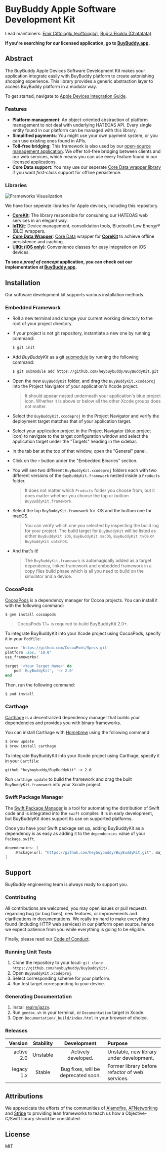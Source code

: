 # BuyBuddy Apple Software Development Kit

Lead maintainers: [Emir Çiftçioğlu (eciftcioglu)](https://github.com/eciftcioglu/), [Buğra Ekuklu (Chatatata)](https://github.com/Chatatata/).

**If you're searching for our licensed application, go to [BuyBuddy.app](https://github.com/heybuybuddy/BuyBuddy.app).**

## Abstract

The BuyBuddy Apple Devices Software Development Kit makes your application integrate easily with BuyBuddy platform to create astonishing shopping experience. 
This library provides a generic abstraction layer to access BuyBuddy platform in a modular way.

To get started, navigate to [Apple Devices Integration Guide](https://github.com/heybuybuddy/BuyBuddyKit/).

### Features
- **Platform management**: An object-oriented abstraction of platform management to not deal with underlying HATEOAS API. Every single entity found in our platform can be managed with this library.
- **Simplified payments**: You might use your own payment system, or you can use existing ones found in APIs.
- **Toll-free bridging**: This framework is also used by our [open-source management application](https://github.com/heybuybuddy/Manager-macOS/). We offer toll-free bridging between clients and our web services, which means you can use every feature found in our licensed applications.
- **Core Data support**: You may use our seperate [Core Data wrapper library](https://github.com/heybuybuddy/BuyBuddyKitCoreDataWrapper/) if you want *first-class* support for offline persistence.

### Libraries

![Frameworks Visualization](https://github.com/heybuybuddy/BuyBuddyKit/raw/master/Documentation/FrameworksVisualization.png)

We have four seperate libraries for Apple devices, including this repository.
- [**CoreKit**](https://github.com/heybuybuddy/BuyBuddyKit/): The library responsible for consuming our HATEOAS web services in an elegant way.
- [**IoTKit**](https://github.com/heybuybuddy/IoTKit/): Device management, consolidation tools, Bluetooth Low Energy® (BLE) wrappers.
- [**Core Data Wrapper**](https://github.com/heybuybuddy/BuyBuddyKitCoreDataWrapper/): [Core Data](https://developer.apple.com/documentation/coredata) wrapper for [**CoreKit**](https://github.com/heybuybuddy/BuyBuddyKit/) to achieve offline persistence and caching.
- [**UIKit (iOS only)**](https://github.com/heybuybuddy/BuyBuddyUIKit/): Convenience classes for easy integration on iOS devices.

**To see a _proof of concept_ application, you can check out our implementation at [BuyBuddy.app](https://github.com/heybuybuddy/BuyBuddy.app).**

## Installation
Our software development kit supports various installation methods.

### Embedded Framework
- Roll a new terminal and change your current working directory to the root of your project directory.

- If your project is not git repository, instantiate a new one by running command:

  ```bash
  $ git init
  ```
  
- Add *BuyBuddyKit* as a git [submodule](http://git-scm.com/docs/git-submodule) by running the following command:

  ```bash
  $ git submodule add https://github.com/heybuybuddy/BuyBuddyKit.git Library/BuyBuddyKit
  ```
  
- Open the new `BuyBuddyKit` folder, and drag the `BuyBuddyKit.xcodeproj` into the Project Navigator of your application's Xcode project.
    > It should appear nested underneath your application's blue project icon. Whether it is above or below all the other Xcode groups does not matter.
  
- Select the `BuyBuddyKit.xcodeproj` in the Project Navigator and verify the deployment target matches that of your application target.

- Select your application project in the Project Navigator (blue project icon) to navigate to the target configuration window and select the application target under the "Targets" heading in the sidebar.

- In the tab bar at the top of that window, open the "General" panel.

- Click on the `+` button under the "Embedded Binaries" section.

- You will see two different `BuyBuddyKit.xcodeproj` folders each with two different versions of the `BuyBuddyKit.framework` nested inside a `Products` folder.
    > It does not matter which `Products` folder you choose from, but it does matter whether you choose the top or bottom `BuyBuddyKit.framework`.
    
- Select the top `BuyBuddyKit.framework` for iOS and the bottom one for macOS.
    > You can verify which one you selected by inspecting the build log for your project. The build target for `BuyBuddyKit` will be listed as either `BuyBuddyKit iOS`, `BuyBuddyKit macOS`, `BuyBuddyKit tvOS` or `BuyBuddyKit watchOS`.

- And that's it!
    > The `BuyBuddyKit.framework` is automagically added as a target dependency, linked framework and embedded framework in a copy files build phase which is all you need to build on the simulator and a device.
    
### CocoaPods

[CocoaPods](http://cocoapods.org) is a dependency manager for Cocoa projects. 
You can install it with the following command:

```bash
$ gem install cocoapods
```

> CocoaPods 1.1+ is required to build BuyBuddyKit 2.0+.

To integrate BuyBuddyKit into your Xcode project using CocoaPods, specify it in your `Podfile`:

```ruby
source 'https://github.com/CocoaPods/Specs.git'
platform :ios, '10.0'
use_frameworks!

target '<Your Target Name>' do
    pod 'BuyBuddyKit', '~> 2.0'
end
```

Then, run the following command:

```bash
$ pod install
```

### Carthage

[Carthage](https://github.com/Carthage/Carthage) is a decentralized dependency manager that builds your dependencies and provides you with binary frameworks.

You can install Carthage with [Homebrew](http://brew.sh/) using the following command:

```bash
$ brew update
$ brew install carthage
```

To integrate BuyBuddyKit into your Xcode project using Carthage, specify it in your `Cartfile`:

```ogdl
github "heybuybuddy/BuyBuddyKit" ~> 2.0
```

Run `carthage update` to build the framework and drag the built `BuyBuddyKit.framework` into your Xcode project.

### Swift Package Manager

The [Swift Package Manager](https://swift.org/package-manager/) is a tool for automating the distribution of Swift code and is integrated into the `swift` compiler. 
It is in early development, but BuyBuddyKit does support its use on supported platforms. 

Once you have your Swift package set up, adding BuyBuddyKit as a dependency is as easy as adding it to the `dependencies` value of your `Package.swift`.

```swift
dependencies: [
    .Package(url: "https://github.com/heybuybuddy/BuyBuddyKit.git", majorVersion: 2)
]
```

## Support
BuyBuddy engineering team is always ready to support you.

### Contributing
All contributions are welcomed, you may open issues or pull requests regarding bug (or bug fixes), new features, or improvements and clarifications in documentations.
We really try hard to make everything found (including HTTP web services) in our platform open source, hence we expect patience from you while everything is going to be eligible.

Finally, please read our [Code of Conduct](https://github.com/heybuybuddy/BuyBuddyKit/blob/refactor/CODE_OF_CONDUCT.md).

### Running Unit Tests
1. Clone the repository to your local: `git clone https://github.com/heybuybuddy/BuyBuddyKit/`.
2. Open `BuyBuddyKit.xcodeproj`.
3. Select corresponding scheme for your platform.
4. Run test target corresponding to your device.

### Generating Documentation
1. Install [realm/jazzy](https://github.com/realm/jazzy).
2. Run `gendoc.sh` in your terminal, or `Documentation` target in Xcode.
3. Open `Documentation/_build/index.html` in your browser of choice.

### Releases

| Version         | Stability   | Development                         | Purpose                                         |
| --------------: | :---------: | :---------------------------------: | :---------------------------------------------- |
| active 2.0      | Unstable    | Actively developed.                 | Unstable, new library under development.        |
| legacy 1.x      | Stable      | Bug fixes, will be deprecated soon. | Former library before refactor of web services. |

## Attributions

We apprecicate the efforts of the communities of [Alamofire](https://github.com/Alamofire/Alamofire), [AFNetworking](https://github.com/AFNetworking/AFNetworking) and [Stripe](https://stripe.com) to providing lean frameworks to teach us how a Objective-C/Swift library should be constituted.

## License
MIT

